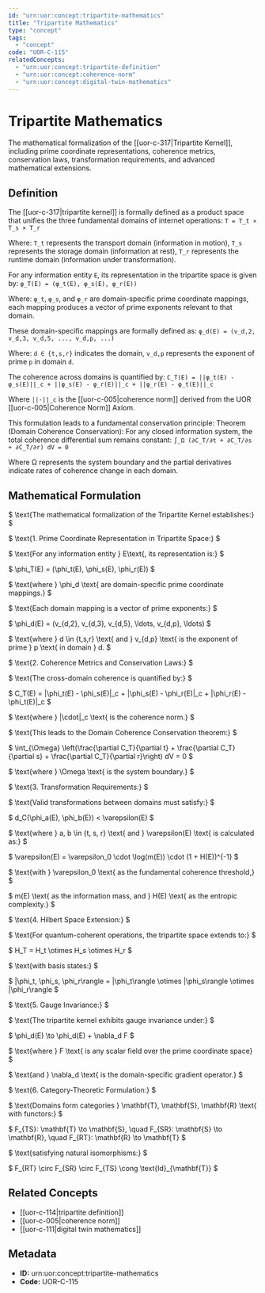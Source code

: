 ```yaml
---
id: "urn:uor:concept:tripartite-mathematics"
title: "Tripartite Mathematics"
type: "concept"
tags:
  - "concept"
code: "UOR-C-115"
relatedConcepts:
  - "urn:uor:concept:tripartite-definition"
  - "urn:uor:concept:coherence-norm"
  - "urn:uor:concept:digital-twin-mathematics"
---
```


# Tripartite Mathematics

The mathematical formalization of the [[uor-c-317|Tripartite Kernel]], including prime coordinate representations, coherence metrics, conservation laws, transformation requirements, and advanced mathematical extensions.

## Definition

The [[uor-c-317|tripartite kernel]] is formally defined as a product space that unifies the three fundamental domains of internet operations: `T = T_t × T_s × T_r`

Where: `T_t` represents the transport domain (information in motion), `T_s` represents the storage domain (information at rest), `T_r` represents the runtime domain (information under transformation).

For any information entity `E`, its representation in the tripartite space is given by: `φ_T(E) = (φ_t(E), φ_s(E), φ_r(E))`

Where: `φ_t`, `φ_s`, and `φ_r` are domain-specific prime coordinate mappings, each mapping produces a vector of prime exponents relevant to that domain.

These domain-specific mappings are formally defined as: `φ_d(E) = (v_d,2, v_d,3, v_d,5, ..., v_d,p, ...)`

Where: `d ∈ {t,s,r}` indicates the domain, `v_d,p` represents the exponent of prime `p` in domain `d`.

The coherence across domains is quantified by: `C_T(E) = ||φ_t(E) - φ_s(E)||_c + ||φ_s(E) - φ_r(E)||_c + ||φ_r(E) - φ_t(E)||_c`

Where `||·||_c` is the [[uor-c-005|coherence norm]] derived from the UOR [[uor-c-005|Coherence Norm]] Axiom.

This formulation leads to a fundamental conservation principle: Theorem (Domain Coherence Conservation): For any closed information system, the total coherence differential sum remains constant: `∫_Ω (∂C_T/∂t + ∂C_T/∂s + ∂C_T/∂r) dV = 0`

Where Ω represents the system boundary and the partial derivatives indicate rates of coherence change in each domain.

## Mathematical Formulation

$
\text{The mathematical formalization of the Tripartite Kernel establishes:}
$

$
\text{1. Prime Coordinate Representation in Tripartite Space:}
$

$
\text{For any information entity } E\text{, its representation is:}
$

$
\phi_T(E) = (\phi_t(E), \phi_s(E), \phi_r(E))
$

$
\text{where } \phi_d \text{ are domain-specific prime coordinate mappings.}
$

$
\text{Each domain mapping is a vector of prime exponents:}
$

$
\phi_d(E) = (v_{d,2}, v_{d,3}, v_{d,5}, \ldots, v_{d,p}, \ldots)
$

$
\text{where } d \in \{t,s,r\} \text{ and } v_{d,p} \text{ is the exponent of prime } p \text{ in domain } d.
$

$
\text{2. Coherence Metrics and Conservation Laws:}
$

$
\text{The cross-domain coherence is quantified by:}
$

$
C_T(E) = \|\phi_t(E) - \phi_s(E)\|_c + \|\phi_s(E) - \phi_r(E)\|_c + \|\phi_r(E) - \phi_t(E)\|_c
$

$
\text{where } \|\cdot\|_c \text{ is the coherence norm.}
$

$
\text{This leads to the Domain Coherence Conservation theorem:}
$

$
\int_{\Omega} \left(\frac{\partial C_T}{\partial t} + \frac{\partial C_T}{\partial s} + \frac{\partial C_T}{\partial r}\right) dV = 0
$

$
\text{where } \Omega \text{ is the system boundary.}
$

$
\text{3. Transformation Requirements:}
$

$
\text{Valid transformations between domains must satisfy:}
$

$
d_C(\phi_a(E), \phi_b(E)) < \varepsilon(E)
$

$
\text{where } a, b \in \{t, s, r\} \text{ and } \varepsilon(E) \text{ is calculated as:}
$

$
\varepsilon(E) = \varepsilon_0 \cdot \log(m(E)) \cdot (1 + H(E))^{-1}
$

$
\text{with } \varepsilon_0 \text{ as the fundamental coherence threshold,}
$

$
m(E) \text{ as the information mass, and } H(E) \text{ as the entropic complexity.}
$

$
\text{4. Hilbert Space Extension:}
$

$
\text{For quantum-coherent operations, the tripartite space extends to:}
$

$
H_T = H_t \otimes H_s \otimes H_r
$

$
\text{with basis states:}
$

$
|\phi_t, \phi_s, \phi_r\rangle = |\phi_t\rangle \otimes |\phi_s\rangle \otimes |\phi_r\rangle
$

$
\text{5. Gauge Invariance:}
$

$
\text{The tripartite kernel exhibits gauge invariance under:}
$

$
\phi_d(E) \to \phi_d(E) + \nabla_d F
$

$
\text{where } F \text{ is any scalar field over the prime coordinate space}
$

$
\text{and } \nabla_d \text{ is the domain-specific gradient operator.}
$

$
\text{6. Category-Theoretic Formulation:}
$

$
\text{Domains form categories } \mathbf{T}, \mathbf{S}, \mathbf{R} \text{ with functors:}
$

$
F_{TS}: \mathbf{T} \to \mathbf{S}, \quad F_{SR}: \mathbf{S} \to \mathbf{R}, \quad F_{RT}: \mathbf{R} \to \mathbf{T}
$

$
\text{satisfying natural isomorphisms:}
$

$
F_{RT} \circ F_{SR} \circ F_{TS} \cong \text{Id}_{\mathbf{T}}
$

## Related Concepts

- [[uor-c-114|tripartite definition]]
- [[uor-c-005|coherence norm]]
- [[uor-c-111|digital twin mathematics]]

## Metadata

- **ID:** urn:uor:concept:tripartite-mathematics
- **Code:** UOR-C-115
